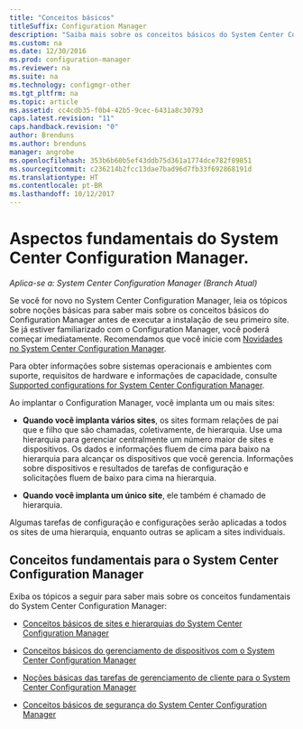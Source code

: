 ```yaml
---
title: "Conceitos básicos"
titleSuffix: Configuration Manager
description: "Saiba mais sobre os conceitos básicos do System Center Configuration Manager."
ms.custom: na
ms.date: 12/30/2016
ms.prod: configuration-manager
ms.reviewer: na
ms.suite: na
ms.technology: configmgr-other
ms.tgt_pltfrm: na
ms.topic: article
ms.assetid: cc4cdb35-f0b4-42b5-9cec-6431a8c30793
caps.latest.revision: "11"
caps.handback.revision: "0"
author: Brenduns
ms.author: brenduns
manager: angrobe
ms.openlocfilehash: 353b6b60b5ef43ddb75d361a1774dce782f89851
ms.sourcegitcommit: c236214b2fcc13dae7bad96d7fb33f692868191d
ms.translationtype: HT
ms.contentlocale: pt-BR
ms.lasthandoff: 10/12/2017
---
```

# <a name="fundamentals-of-system-center-configuration-manager"></a>Aspectos fundamentais do System Center Configuration Manager.

*Aplica-se a: System Center Configuration Manager (Branch Atual)*

Se você for novo no System Center Configuration Manager, leia os tópicos sobre noções básicas para saber mais sobre os conceitos básicos do Configuration Manager antes de executar a instalação de seu primeiro site. Se já estiver familiarizado com o Configuration Manager, você poderá começar imediatamente. Recomendamos que você inicie com [Novidades no System Center Configuration Manager](/sccm/core/plan-design/changes/what-has-changed-from-configuration-manager-2012).  

 Para obter informações sobre sistemas operacionais e ambientes com suporte, requisitos de hardware e informações de capacidade, consulte [Supported configurations for System Center Configuration Manager](../../core/plan-design/configs/supported-configurations.md).  

 Ao implantar o Configuration Manager, você implanta um ou mais sites:  

-   **Quando você implanta vários sites**, os sites formam relações de pai que e filho que são chamadas, coletivamente, de hierarquia. Use uma hierarquia para gerenciar centralmente um número maior de sites e dispositivos.  Os dados e informações fluem de cima para baixo na hierarquia para alcançar os dispositivos que você gerencia. Informações sobre dispositivos e resultados de tarefas de configuração e solicitações fluem de baixo para cima na hierarquia.  

-   **Quando você implanta um único site**, ele também é chamado de hierarquia.  

 Algumas tarefas de configuração e configurações serão aplicadas a todos os sites de uma hierarquia, enquanto outras se aplicam a sites individuais.  

## <a name="fundamental-concepts-for-system-center-configuration-manager"></a>Conceitos fundamentais para o System Center Configuration Manager
Exiba os tópicos a seguir para saber mais sobre os conceitos fundamentais do System Center Configuration Manager:  

-   [Conceitos básicos de sites e hierarquias do System Center Configuration Manager](../../core/understand/fundamentals-of-sites-and-hierarchies.md)  

-   [Conceitos básicos do gerenciamento de dispositivos com o System Center Configuration Manager](../../core/understand/fundamentals-of-managing-devices.md)  

-   [Noções básicas das tarefas de gerenciamento de cliente para o System Center Configuration Manager](../../core/understand/fundamentals-of-client-management-tasks.md)  

-   [Conceitos básicos de segurança do System Center Configuration Manager](../../core/understand/fundamentals-of-security.md)  
